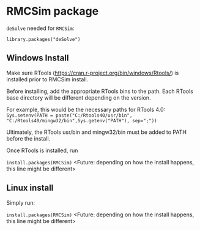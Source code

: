 # RMCSim package
<Insert intro>

`deSolve` needed for `RMCSim`:

`library.packages("deSolve")`

## Windows Install
Make sure RTools (https://cran.r-project.org/bin/windows/Rtools/) is installed prior to RMCSim install.

Before installing, add the appropriate RTools bins to the path. Each RTools base directory will be different depending on the version.

For example, this would be the necessary paths for RTools 4.0:
`Sys.setenv(PATH = paste("C:/Rtools40/usr/bin", "C:/Rtools40/mingw32/bin",Sys.getenv("PATH"), sep=";"))`

Ultimately, the RTools usr/bin and mingw32/bin must be added to PATH before the install.

Once RTools is installed, run

`install.packages(RMCSim)` <Future: depending on how the install happens, this line might be different>

## Linux install
Simply run:

`install.packages(RMCSim)` <Future: depending on how the install happens, this line might be different>